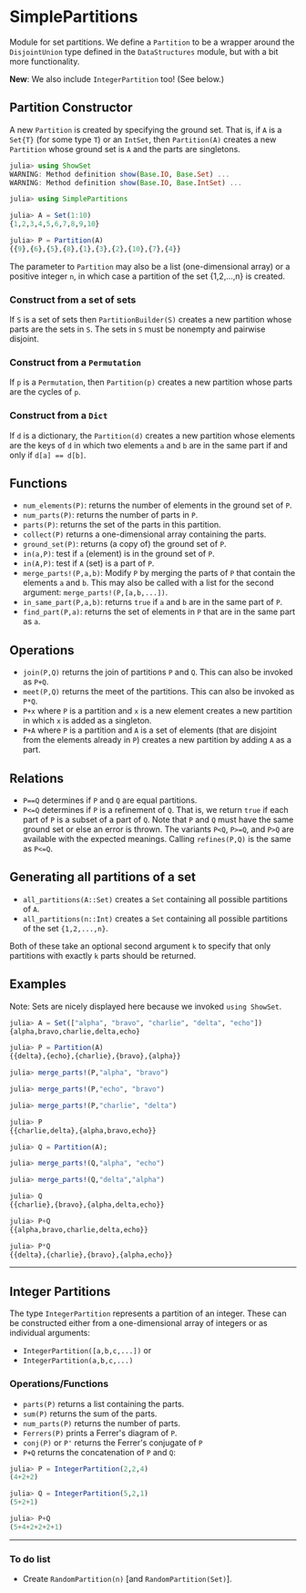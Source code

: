 # SimplePartitions

Module for set partitions. We define a
`Partition` to be a wrapper around the `DisjointUnion` type defined
in the `DataStructures` module, but with a bit more functionality.

**New**: We also include `IntegerPartition` too! (See below.)


## Partition Constructor

A new `Partition` is created by specifying the ground set. That is, if `A`
is a `Set{T}` (for some type `T`) or an `IntSet`, then `Partition(A)` creates
a new `Partition` whose ground set is `A` and the parts are singletons.
```julia
julia> using ShowSet
WARNING: Method definition show(Base.IO, Base.Set) ...
WARNING: Method definition show(Base.IO, Base.IntSet) ...

julia> using SimplePartitions

julia> A = Set(1:10)
{1,2,3,4,5,6,7,8,9,10}

julia> P = Partition(A)
{{9},{6},{5},{8},{1},{3},{2},{10},{7},{4}}
```
The parameter to `Partition` may also be a list (one-dimensional array) or
a positive integer `n`, in which case a partition of the set {1,2,...,n} is
created.

### Construct from a set of sets

If `S` is a set of sets then `PartitionBuilder(S)` creates
a new partition whose parts are the sets in `S`. The
sets in `S` must be nonempty and pairwise disjoint.

### Construct from a `Permutation`

If `p` is a `Permutation`, then `Partition(p)` creates a new
partition whose parts are the cycles of `p`.

### Construct from a `Dict`

If `d` is a dictionary, the `Partition(d)` creates a new
partition whose elements are the keys of `d` in which
two elements `a` and `b` are in the same part if and only
if `d[a] == d[b]`.

## Functions

+ `num_elements(P)`: returns the number of elements in the ground
set of `P`.
+ `num_parts(P)`: returns the number of parts in `P`.
+ `parts(P)`: returns the set of the parts in this partition.
+ `collect(P)` returns a one-dimensional array containing the parts.
+ `ground_set(P)`: returns (a copy of) the ground set of `P`.
+ `in(a,P)`: test if `a` (element) is in the ground set of `P`.
+ `in(A,P)`: test if `A` (set) is a part of `P`.
+ `merge_parts!(P,a,b)`: Modify `P` by merging the parts of `P` that
contain the elements `a` and `b`. This may also be called with a
list for the second argument: `merge_parts!(P,[a,b,...])`.
+ `in_same_part(P,a,b)`: returns `true` if `a` and `b` are in the same
part of `P`.
+ `find_part(P,a)`: returns the set of elements in `P`
that are in the same part as `a`.

## Operations

+ `join(P,Q)` returns the join of partitions `P` and `Q`. This can also
be invoked as `P+Q`.
+ `meet(P,Q)` returns the meet of the partitions. This can also be
invoked as `P*Q`.
+ `P+x` where `P` is a partition and `x` is a new element creates a
new partition in which `x` is added as a singleton.
+ `P+A` where `P` is a partition and `A` is a set of elements
(that are disjoint from the elements already in `P`) creates a new
partition by adding `A` as a part.

## Relations

+ `P==Q` determines if `P` and `Q` are equal partitions.
+ `P<=Q` determines if `P` is a refinement of `Q`. That is, we return `true`
if each part of `P` is a subset of a part of `Q`. Note that `P` and `Q` must
have the same ground set or else an error is thrown. The variants
`P<Q`, `P>=Q`, and `P>Q` are available with the expected meanings. Calling
`refines(P,Q)` is the same as `P<=Q`.

## Generating all partitions of a set

+ `all_partitions(A::Set)` creates a `Set` containing all possible
partitions of `A`.
+ `all_partitions(n::Int)` creates a `Set` containing all possible
partitions of the set `{1,2,...,n}`.

Both of these take an optional second argument `k` to specify that
only partitions with exactly `k` parts should be returned.


## Examples

Note: Sets are nicely displayed here because we invoked
`using ShowSet`.

```julia
julia> A = Set(["alpha", "bravo", "charlie", "delta", "echo"])
{alpha,bravo,charlie,delta,echo}

julia> P = Partition(A)
{{delta},{echo},{charlie},{bravo},{alpha}}

julia> merge_parts!(P,"alpha", "bravo")

julia> merge_parts!(P,"echo", "bravo")

julia> merge_parts!(P,"charlie", "delta")

julia> P
{{charlie,delta},{alpha,bravo,echo}}

julia> Q = Partition(A);

julia> merge_parts!(Q,"alpha", "echo")

julia> merge_parts!(Q,"delta","alpha")

julia> Q
{{charlie},{bravo},{alpha,delta,echo}}

julia> P+Q
{{alpha,bravo,charlie,delta,echo}}

julia> P*Q
{{delta},{charlie},{bravo},{alpha,echo}}
```
<hr>

## Integer Partitions

The type `IntegerPartition` represents a partition of an integer.
These can be constructed either from a one-dimensional array of
integers or as individual arguments:
* `IntegerPartition([a,b,c,...])` or
* `IntegerPartition(a,b,c,...)`

### Operations/Functions

* `parts(P)` returns a list containing the parts.
* `sum(P)` returns the sum of the parts.
* `num_parts(P)` returns the number of parts.
* `Ferrers(P)` prints a Ferrer's diagram of `P`.
* `conj(P)` or `P'` returns the Ferrer's conjugate of `P`
* `P+Q` returns the concatenation of `P` and `Q`:
```julia
julia> P = IntegerPartition(2,2,4)
(4+2+2)

julia> Q = IntegerPartition(5,2,1)
(5+2+1)

julia> P+Q
(5+4+2+2+2+1)
```


<hr>

### To do list

+ Create `RandomPartition(n)` [and `RandomPartition(Set)`].
